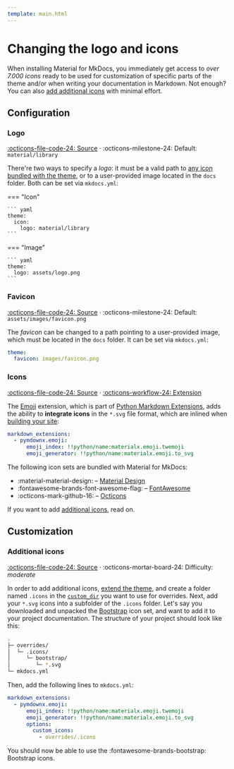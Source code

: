 ```yaml
---
template: main.html
---
```


# Changing the logo and icons

When installing Material for MkDocs, you immediately get access to _over 7.000 
icons_ ready to be used for customization of specific parts of the theme and/or 
when writing your documentation in Markdown. Not enough? You can also [add
additional icons][1] with minimal effort.

  [1]: #additional-icons

## Configuration

### Logo

[:octicons-file-code-24: Source][2] ·
:octicons-milestone-24: Default: `material/library`

There're two ways to specify a _logo_: it must be a valid path to [any icon 
bundled with the theme][3], or to a user-provided image located in the `docs`
folder. Both can be set via `mkdocs.yml`:

=== "Icon"

    ``` yaml
    theme:
      icon:
        logo: material/library
    ```

=== "Image"

    ``` yaml
    theme:
      logo: assets/logo.png
    ```

  [2]: https://github.com/squidfunk/mkdocs-material/blob/master/src/partials/logo.html
  [3]: https://github.com/squidfunk/mkdocs-material/tree/master/material/.icons

### Favicon

[:octicons-file-code-24: Source][4] ·
:octicons-milestone-24: Default: `assets/images/favicon.png`

The _favicon_ can be changed to a path pointing to a user-provided image, which 
must be located in the `docs` folder. It can be set via `mkdocs.yml`:

``` yaml
theme:
  favicon: images/favicon.png
```

  [4]: https://github.com/squidfunk/mkdocs-material/blob/master/src/base.html

### Icons

[:octicons-file-code-24: Source][3] · [:octicons-workflow-24: Extension][5]

The [Emoji][5] extension, which is part of [Python Markdown Extensions][6],
adds the ability to __integrate icons__ in the `*.svg` file format, which are
inlined when [building your site][7]:

``` yaml
markdown_extensions:
  - pymdownx.emoji:
      emoji_index: !!python/name:materialx.emoji.twemoji
      emoji_generator: !!python/name:materialx.emoji.to_svg
```

The following icon sets are bundled with Material for MkDocs:

- :material-material-design: – [Material Design][8]
- :fontawesome-brands-font-awesome-flag: – [FontAwesome][9]
- :octicons-mark-github-16: – [Octicons][10]

If you want to add [additional icons][1], read on.

  [5]: https://facelessuser.github.io/pymdown-extensions/extensions/emoji/
  [6]: https://facelessuser.github.io/pymdown-extensions/
  [7]: ../creating-your-site.md#building-your-site
  [8]: https://materialdesignicons.com/
  [9]: https://fontawesome.com/icons?d=gallery&m=free
  [10]: https://octicons.github.com/

## Customization

### Additional icons

[:octicons-file-code-24: Source][3] · 
:octicons-mortar-board-24: Difficulty: _moderate_

In order to add additional icons, [extend the theme][11], and create a folder
named `.icons` in the [`custom_dir`][12] you want to use for overrides. Next,
add your `*.svg` icons into a subfolder of the `.icons` folder. Let's say you 
downloaded and unpacked the [Bootstrap][13] icon set, and want to add it to
your project documentation. The structure of your project should look like this:

``` sh
.
├─ overrides/
│  └─ .icons/
│     └─ bootstrap/
│        └─ *.svg
└─ mkdocs.yml
```

Then, add the following lines to `mkdocs.yml`:

``` yaml
markdown_extensions:
  - pymdownx.emoji:
      emoji_index: !!python/name:materialx.emoji.twemoji
      emoji_generator: !!python/name:materialx.emoji.to_svg
      options:
        custom_icons:
          - overrides/.icons
```

You should now be able to use the :fontawesome-brands-bootstrap: Bootstrap
icons.

  [11]: ../customization.md#extending-the-theme
  [12]: https://www.mkdocs.org/user-guide/configuration/#custom_dir
  [13]: https://icons.getbootstrap.com/
